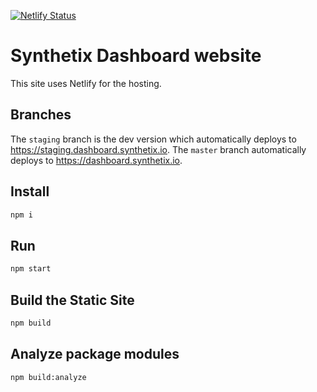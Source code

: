 [![Netlify Status](https://api.netlify.com/api/v1/badges/247c8221-aa8a-424b-902d-b72fe0b21ba6/deploy-status)](https://app.netlify.com/sites/synthetix-dashboard/deploys)

# Synthetix Dashboard website

This site uses Netlify for the hosting.

## Branches

The `staging` branch is the dev version which automatically deploys to https://staging.dashboard.synthetix.io.
The `master` branch automatically deploys to https://dashboard.synthetix.io.

## Install

```sh
npm i
```

## Run

```sh
npm start
```

## Build the Static Site

```sh
npm build
```

## Analyze package modules

```sh
npm build:analyze
```
